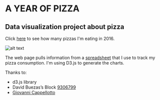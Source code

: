 # A YEAR OF PIZZA 
## Data visualization project about pizza

Click [here](http://francescofraioli.it/pizza/) to see how many pizzas I'm eating in 2016.

![alt text](http://francescofraioli.it/imgs/a-year-of-pizza-github.png)

The web page pulls information from a [spreadsheet](https://docs.google.com/spreadsheets/d/1JL9GyvZk0Nkkku0mu92uOEDXm9X7sPLNjMJcshDCHZQ/edit) that I use to track my pizza consumption. I'm using D3.js to generate the charts.

Thanks to:
- d3.js library
- David Buezas’s Block [9306799](http://bl.ocks.org/dbuezas/9306799)
- [Giovanni Cappellotto](https://github.com/potomak)
